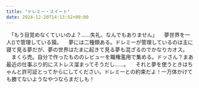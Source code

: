 ```yaml
---
title: "ドレミー・スイート"
date: 2024-12-20T14:13:52+09:00
---
```

　「もう目覚めなくていいのよ？……失礼、なんでもありません」
　夢世界を一人()で管理している獏。
　夢には二種類ある。ドレミーが管理しているのは主に寝て見る夢だが、夢の世界はたまに起きて見る夢も混ざるのでかなりカオス。
　まくら売。自分で作ったもののレビューを職権濫用で集める。ドッさん？まあ最近の仕事ぶり的にストレス溜まってそうだし……。
　それと夢を使うときはちゃんと許可証とってからにしてください。ドレミーとの約束だよ！一万体かけても勝てないようなやつならまだしも！

　
